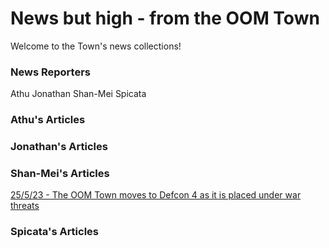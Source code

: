 # News but high - from the OOM Town
Welcome to the Town's news collections!

### News Reporters
Athu
Jonathan
Shan-Mei
Spicata

### Athu's Articles

### Jonathan's Articles

### Shan-Mei's Articles
<a href="https://the-toomwn.github.io/tOOMwn-news/shan-mei/defcon-4.html">25/5/23 - The OOM Town moves to Defcon 4 as it is placed under war threats</a>

### Spicata's Articles
